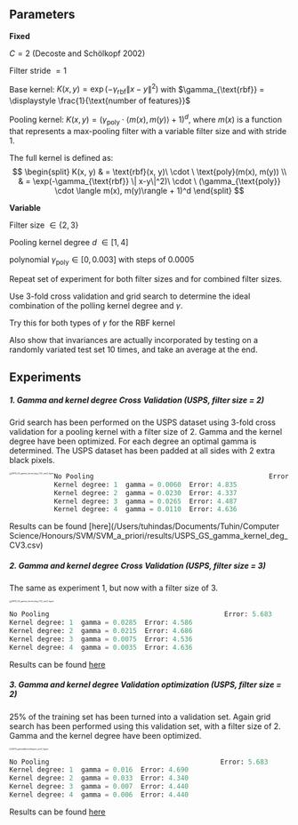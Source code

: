 ## Parameters

**Fixed**

$C = 2$  (Decoste and Schölkopf 2002)

Filter stride $= 1$

Base kernel: $K(x, y) = \exp(-\gamma_{\text{rbf}} \| x-y\|^2)$ with  $\gamma_{\text{rbf}} = \displaystyle \frac{1}{\text{number of features}}$

Pooling kernel: $K(x, y) = (\gamma_{\text{poly}} \cdot \langle m(x),  m(y)\rangle + 1)^d$, where $m(x)$ is a function that represents a max-pooling filter with a variable filter size and with stride 1.

The full kernel is defined as:
$$
\begin{split}
K(x, y) & = \text{rbf}(x, y)\ \cdot \ \text{poly}(m(x), m(y)) \\
  & = \exp(-\gamma_{\text{rbf}} \| x-y\|^2)\ \cdot \ (\gamma_{\text{poly}} \cdot \langle m(x), m(y)\rangle + 1)^d 
\end{split}
$$


**Variable**

Filter size $\in \{2, 3\}$

Pooling kernel degree $d$ $\in [1, 4]$

polynomial $\gamma_{\text{poly}} \in [0, 0.003]$ with steps of $0.0005$



Repeat set of experiment for both filter sizes and for combined filter sizes.

Use 3-fold cross validation and grid search to determine the ideal combination of the polling kernel degree and $\gamma$. 

Try this for both types of  $\gamma$ for the RBF kernel

Also show that invariances are actually incorporated by testing on a randomly variated test set 10 times, and take an average at the end. 





## Experiments



##### 1. Gamma and kernel degree Cross Validation (USPS, filter size = 2)

Grid search has been performed on the USPS dataset using 3-fold cross validation for a pooling kernel with a filter size of 2. Gamma and the kernel degree have been optimized. For each degree an optimal gamma is determined. The USPS dataset has been padded at all sides with 2 extra black pixels.

<img src="/Users/tuhindas/Documents/Tuhin/Computer Science/Honours/SVM/SVM_a_priori/results/USPS_GS_gamma_kernel_deg_CV3_size2_figure.png" alt="USPS_GS_gamma_kernel_deg_CV3_size2_figure" style="zoom:24%;float:left" />

```python
No Pooling											  Error: 5.683
Kernel degree: 1  gamma = 0.0060  Error: 4.835
Kernel degree: 2  gamma = 0.0230  Error: 4.337
Kernel degree: 3  gamma = 0.0265  Error: 4.487
Kernel degree: 4  gamma = 0.0110  Error: 4.636
```

Results can be found [here](/Users/tuhindas/Documents/Tuhin/Computer Science/Honours/SVM/SVM_a_priori/results/USPS_GS_gamma_kernel_deg_CV3.csv) 



##### 2. Gamma and kernel degree Cross Validation (USPS, filter size = 3)

The same as experiment 1, but now with a filter size of 3.

<img src="/Users/tuhindas/Documents/Tuhin/Computer Science/Honours/SVM/SVM_a_priori/results/USPS_GS_gamma_kernel_deg_CV3_size3_figure.png" alt="USPS_GS_gamma_kernel_deg_CV3_size3_figure" style="zoom:24%;" /> 

```python
No Pooling											  Error: 5.683
Kernel degree: 1  gamma = 0.0285  Error: 4.586
Kernel degree: 2  gamma = 0.0215  Error: 4.686
Kernel degree: 3  gamma = 0.0075  Error: 4.536
Kernel degree: 4  gamma = 0.0035  Error: 4.636
```

Results can be found [here](USPS_grid_search_gamma_size3.csv) 



##### 3. Gamma and kernel degree Validation optimization (USPS, filter size = 2)

25% of the training set has been turned into a validation set. Again grid search has been performed using this validation set, with a filter size of 2. Gamma and the kernel degree have been optimized. 

<img src="/Users/tuhindas/Documents/Tuhin/Computer Science/Honours/SVM/SVM_a_priori/results/USPS_gamma&amp;kerneldegree_size2_figure.png" alt="USPS_gamma&amp;kerneldegree_size2_figure" style="zoom:24%;" />

```python
No Pooling											 Error: 5.683
Kernel degree: 1  gamma = 0.016  Error: 4.690
Kernel degree: 2  gamma = 0.033  Error: 4.340
Kernel degree: 3  gamma = 0.007  Error: 4.440
Kernel degree: 4  gamma = 0.006  Error: 4.440
```

Results can be found [here](CV/USPS_gamma&kerneldegree_size2.csv) 


